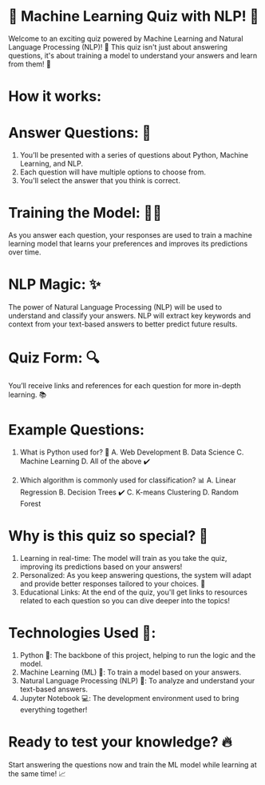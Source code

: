 # 🤖 Machine Learning Quiz with NLP! 🧠
Welcome to an exciting quiz powered by Machine Learning and Natural Language Processing (NLP)! 🚀 This quiz isn't just about answering questions, it's about training a model to understand your answers and learn from them! 🌟

# How it works:
# Answer Questions: 📝
1. You’ll be presented with a series of questions about Python, Machine Learning, and NLP.
2. Each question will have multiple options to choose from.
3. You'll select the answer that you think is correct.

# Training the Model: 🏋️‍♀️
As you answer each question, your responses are used to train a machine learning model that learns your preferences and improves its predictions over time.

# NLP Magic: ✨
The power of Natural Language Processing (NLP) will be used to understand and classify your answers.
NLP will extract key keywords and context from your text-based answers to better predict future results.

# Quiz Form: 🔍
You’ll receive links and references for each question for more in-depth learning. 📚

# Example Questions:
1. What is Python used for? 🐍
A. Web Development
B. Data Science
C. Machine Learning
D. All of the above ✔️

2. Which algorithm is commonly used for classification? 📊
A. Linear Regression
B. Decision Trees ✔️
C. K-means Clustering
D. Random Forest

# Why is this quiz so special? 🌟
1. Learning in real-time: The model will train as you take the quiz, improving its predictions based on your answers!
2. Personalized: As you keep answering questions, the system will adapt and provide better responses tailored to your choices. 🤩
3. Educational Links: At the end of the quiz, you'll get links to resources related to each question so you can dive deeper into the topics!

# Technologies Used 🔧:
1. Python 🐍: The backbone of this project, helping to run the logic and the model.
2. Machine Learning (ML) 🤖: To train a model based on your answers.
3. Natural Language Processing (NLP) 🧠: To analyze and understand your text-based answers.
4. Jupyter Notebook 💻: The development environment used to bring everything together!

# Ready to test your knowledge? 🔥
Start answering the questions now and train the ML model while learning at the same time! 📈

